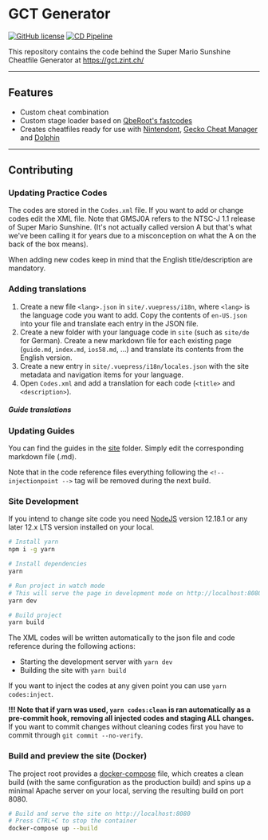 # GCT Generator

[![GitHub license](https://img.shields.io/github/license/bitpatty/gctGenerator?color=blue&label=License&style=plastic)](https://github.com/BitPatty/gctGenerator/blob/master/LICENSE)
[![CD Pipeline](https://github.com/BitPatty/gctGenerator/workflows/CD%20Pipeline/badge.svg)](https://github.com/BitPatty/gctGenerator/actions?query=workflow%3A%22CD+Pipeline%22)

This repository contains the code behind the Super Mario Sunshine Cheatfile Generator at https://gct.zint.ch/

---

## Features

- Custom cheat combination
- Custom stage loader based on [QbeRoot's fastcodes](https://github.com/QbeRoot/fastcodes)
- Creates cheatfiles ready for use with [Nintendont](https://github.com/FIX94/Nintendont), [Gecko Cheat Manager](https://wiibrew.org/wiki/CheatManager) and [Dolphin](https://github.com/dolphin-emu/dolphin)

---

## Contributing

### Updating Practice Codes

The codes are stored in the `Codes.xml` file. If you want to add or change codes edit the XML file. Note that GMSJ0A refers to the NTSC-J 1.1 release of Super Mario Sunshine. (It's not actually called version A but that's what we've been calling it for years due to a misconception on what the A on the back of the box means).

When adding new codes keep in mind that the English title/description are mandatory.

### Adding translations

1. Create a new file `<lang>.json` in `site/.vuepress/i18n`, where `<lang>` is the language code you want to add. Copy the contents of `en-US.json` into your file and translate each entry in the JSON file.
2. Create a new folder with your language code in `site` (such as `site/de` for German). Create a new markdown file for each existing page (`guide.md`, `index.md`, `ios58.md`, ...) and translate its contents from the English version.
3. Create a new entry in `site/.vuepress/i18n/locales.json` with the site metadata and navigation items for your language.
4. Open `Codes.xml` and add a translation for each code (`<title>` and `<description>`).

##### Guide translations

### Updating Guides

You can find the guides in the [site](https://github.com/BitPatty/gctGenerator/tree/master/site) folder. Simply edit the corresponding markdown file (.md).

Note that in the code reference files everything following the `<!-- injectionpoint -->` tag will be removed during the next build.

### Site Development

If you intend to change site code you need [NodeJS](https://nodejs.org/en/) version 12.18.1 or any later 12.x LTS version installed on your local.

```sh
# Install yarn
npm i -g yarn

# Install dependencies
yarn

# Run project in watch mode
# This will serve the page in development mode on http://localhost:8080
yarn dev

# Build project
yarn build
```

The XML codes will be written automatically to the json file and code reference during the following actions:

- Starting the development server with `yarn dev`
- Building the site with `yarn build`

If you want to inject the codes at any given point you can use `yarn codes:inject`.

**!!! Note that if yarn was used, `yarn codes:clean` is ran automatically as a pre-commit hook, removing all injected codes and staging ALL changes.** If you want to commit changes without cleaning codes first you have to commit through `git commit --no-verify`.

### Build and preview the site (Docker)

The project root provides a [docker-compose](https://docs.docker.com/compose/) file, which creates a clean build (with the same configuration as the production build) and spins up a minimal Apache server on your local, serving the resulting build on port 8080.

```sh
# Build and serve the site on http://localhost:8080
# Press CTRL+C to stop the container
docker-compose up --build
```
